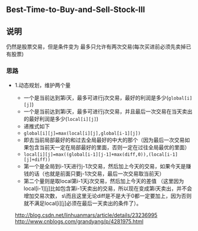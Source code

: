 ## Best-Time-to-Buy-and-Sell-Stock-III

## 说明
仍然是股票交易，但是条件变为 最多只允许有两次交易(每次买进前必须先卖掉已有股票)

### 思路

* 1.动态规划，维护两个量
	* 一个是当前达到第i天，最多可进行j次交易，最好的利润是多少(`global[i][j]`)
	* 一个是当前达到第i天，最多可进行j次交易，并且最后一次交易在当天卖出的最好利润是多少(`local[i][j]`)
	* 递推式如下
	* `global[i][j]=max(local[i][j],global[i-1][j])`
	* 即去当前局部最好的和过去全局最好的中大的那个（因为最后一次交易如果包含当前天一定在局部最好的里面，否则一定在过往全局最优的里面）
	* `local[i][j]=max((global[i-1][j-1]+max(diff,0)),(local[i-1][j]+diff))`
	* 第一个是全局到i-1天进行j-1次交易，然后加上今天的交易，如果今天是赚钱的话（也就是前面只要j-1次交易，最后一次交易取当前天）
	* 第二个量则是取local第i-1天j次交易，然后加上今天的差值
		（这里因为local[i-1][j]比如包含第i-1天卖出的交易，所以现在变成第i天卖出，并不会增加交易次数，
		s\而且这里无论diff是不是大于0都一定要加上，因为否则就不满足local[i][j]必须在最后一天卖出的条件了）。
	
	http://blog.csdn.net/linhuanmars/article/details/23236995
	http://www.cnblogs.com/grandyang/p/4281975.html